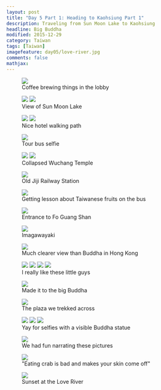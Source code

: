 ```yaml
---
layout: post
title: "Day 5 Part 1: Heading to Kaohsiung Part 1"
description: Traveling from Sun Moon Lake to Kaohsiung
headline: Big Buddha
modified: 2015-12-29	
category: Taiwan
tags: [Taiwan]
imagefeature: day05/love-river.jpg
comments: false
mathjax:
---
```

<figure>
<a href='{{ site.url }}/images/day05/fleur.jpg'><img src='{{ site.url }}/images/day05/fleur.jpg'></a>
    <figcaption>Coffee brewing things in the lobby</figcaption>
</figure>

<figure class="half">
<a href='{{ site.url }}/images/day05/sun-moon-lake1.jpg'><img src='{{ site.url }}/images/day05/sun-moon-lake1.jpg'></a>
<a href='{{ site.url }}/images/day05/sun-moon-lake2.jpg'><img src='{{ site.url }}/images/day05/sun-moon-lake2.jpg'></a>
    <figcaption>View of Sun Moon Lake</figcaption>
</figure>

<figure class="half">
<a href='{{ site.url }}/images/day05/walk1.jpg'><img src='{{ site.url }}/images/day05/walk1.jpg'></a>
<a href='{{ site.url }}/images/day05/walk2.jpg'><img src='{{ site.url }}/images/day05/walk2.jpg'></a>
    <figcaption>Nice hotel walking path</figcaption>
</figure>

<figure>
<a href='{{ site.url }}/images/day05/bus.jpg'><img src='{{ site.url }}/images/day05/bus.jpg'></a>
    <figcaption>Tour bus selfie</figcaption>
</figure>

<figure class="half">
<a href='{{ site.url }}/images/day05/collapse1.jpg'><img src='{{ site.url }}/images/day05/collapse1.jpg'></a>
<a href='{{ site.url }}/images/day05/collapse2.jpg'><img src='{{ site.url }}/images/day05/collapse2.jpg'></a>
    <figcaption>Collapsed Wuchang Temple</figcaption>
</figure>

<figure>
<a href='{{ site.url }}/images/day05/train1.jpg'><img src='{{ site.url }}/images/day05/train1.jpg'></a>
    <figcaption>Old Jiji Railway Station</figcaption>
</figure>

<figure>
<a href='{{ site.url }}/images/day05/lesson.jpg'><img src='{{ site.url }}/images/day05/lesson.jpg'></a>
    <figcaption>Getting lesson about Taiwanese fruits on the bus</figcaption>
</figure>

<figure>
<a href='{{ site.url }}/images/day05/buddha-front.jpg'><img src='{{ site.url }}/images/day05/buddha-front.jpg'></a>
    <figcaption>Entrance to Fo Guang Shan</figcaption>
</figure>

<figure>
<a href='{{ site.url }}/images/day05/cake.jpg'><img src='{{ site.url }}/images/day05/cake.jpg'></a>
    <figcaption>Imagawayaki</figcaption>
</figure>

<figure>
<a href='{{ site.url }}/images/day05/buddha-far.jpg'><img src='{{ site.url }}/images/day05/buddha-far.jpg'></a>
    <figcaption>Much clearer view than Buddha in Hong Kong</figcaption>
</figure>

<figure class="half">
<a href='{{ site.url }}/images/day05/little-buddha1.jpg'><img src='{{ site.url }}/images/day05/little-buddha1.jpg'></a>
<a href='{{ site.url }}/images/day05/little-buddha2.jpg'><img src='{{ site.url }}/images/day05/little-buddha2.jpg'></a>
<a href='{{ site.url }}/images/day05/little-buddha3.jpg'><img src='{{ site.url }}/images/day05/little-buddha3.jpg'></a>
<a href='{{ site.url }}/images/day05/little-buddha4.jpg'><img src='{{ site.url }}/images/day05/little-buddha4.jpg'></a>
    <figcaption>I really like these little guys</figcaption>
</figure>

<figure>
<a href='{{ site.url }}/images/day05/buddha-close.jpg'><img src='{{ site.url }}/images/day05/buddha-close.jpg'></a>
    <figcaption>Made it to the big Buddha</figcaption>
</figure>

<figure>
<a href='{{ site.url }}/images/day05/buddha-plaza.jpg'><img src='{{ site.url }}/images/day05/buddha-plaza.jpg'></a>
    <figcaption>The plaza we trekked across</figcaption>
</figure>

<figure class="third">
<a href='{{ site.url }}/images/day05/selfie1.jpg'><img src='{{ site.url }}/images/day05/selfie1.jpg'></a>
<a href='{{ site.url }}/images/day05/selfie2.jpg'><img src='{{ site.url }}/images/day05/selfie2.jpg'></a>
<a href='{{ site.url }}/images/day05/selfie3.jpg'><img src='{{ site.url }}/images/day05/selfie3.jpg'></a>
    <figcaption>Yay for selfies with a visible Buddha statue</figcaption>
</figure>

<figure>
<a href='{{ site.url }}/images/day05/drawings.jpg'><img src='{{ site.url }}/images/day05/drawings.jpg'></a>
    <figcaption>We had fun narrating these pictures</figcaption>
</figure>

<figure>
<a href='{{ site.url }}/images/day05/crab.jpg'><img src='{{ site.url }}/images/day05/crab.jpg'></a>
    <figcaption>"Eating crab is bad and makes your skin come off"</figcaption>
</figure>

<figure>
<a href='{{ site.url }}/images/day05/love-river.jpg'><img src='{{ site.url }}/images/day05/love-river.jpg'></a>
    <figcaption>Sunset at the Love River</figcaption>
</figure>

